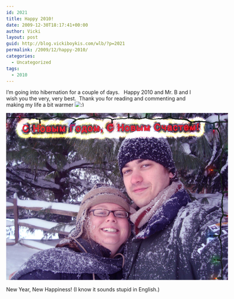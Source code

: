 ```yaml
---
id: 2021
title: Happy 2010!
date: 2009-12-30T18:17:41+00:00
author: Vicki
layout: post
guid: http://blog.vickiboykis.com/wlb/?p=2021
permalink: /2009/12/happy-2010/
categories:
  - Uncategorized
tags:
  - 2010
---
```

I&#8217;m going into hibernation for a couple of days.   Happy 2010 and Mr. B and I wish you the very, very best.  Thank you for reading and commenting and making my life a bit warmer <img src="http://blog.vickiboykis.com/wlb/wp-includes/images/smilies/simple-smile.png" alt=":)" class="wp-smiley" style="height: 1em; max-height: 1em;" />

<div id="attachment_2022" style="width: 612px" class="wp-caption aligncenter">
  <a href="https://raw.githubusercontent.com/veekaybee/wlb/gh-pages/assets/images/2009/12/S-Novim-Godom.jpg"><img class="size-full wp-image-2022" title="S Novim Godom" src="https://raw.githubusercontent.com/veekaybee/wlb/gh-pages/assets/images/2009/12/S-Novim-Godom.jpg" alt="S Novim Godom" width="602" height="452" /></a>
  
  <p class="wp-caption-text">
    New Year, New Happiness! (I know it sounds stupid in English.)
  </p>
</div>

<p style="text-align: center;">